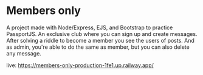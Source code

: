 # Members only

A project made with Node/Express, EJS, and Bootstrap to practice PassportJS. An exclusive club where you can sign up and create messages. After solving a riddle to become a member you see the users of posts. And as admin, you're able to do the same as member, but you can also delete any message.

live: https://members-only-production-1fe1.up.railway.app/
